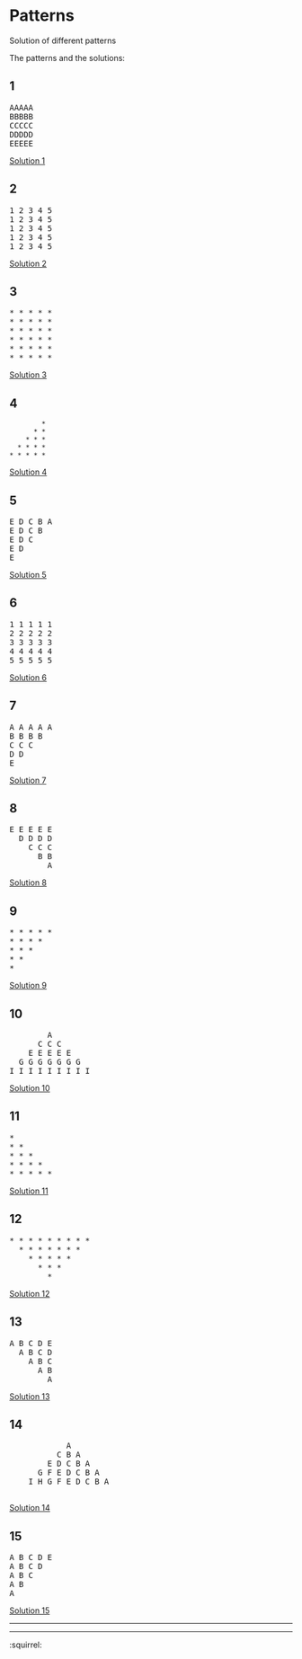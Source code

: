 # Patterns
Solution of different patterns

The patterns and the solutions:

## 1

<pre>
AAAAA 
BBBBB 
CCCCC 
DDDDD 
EEEEE 
</pre>

[Solution 1](https://github.com/ipshitag/Patterns/blob/master/alphabeticalRectangle.java)

## 2

<pre>
1 2 3 4 5 
1 2 3 4 5 
1 2 3 4 5 
1 2 3 4 5  
1 2 3 4 5 
</pre>

[Solution 2](https://github.com/ipshitag/Patterns/blob/master/ascendingNumberRectangle.java)

## 3

<pre>
* * * * *
* * * * * 
* * * * * 
* * * * * 
* * * * * 
* * * * * 
</pre>

[Solution 3](https://github.com/ipshitag/Patterns/blob/master/asteriskRectangle.java)

## 4

            * 
          * * 
        * * * 
      * * * * 
    * * * * * 
 
[Solution 4](https://github.com/ipshitag/Patterns/blob/master/asteriskReverse.java)

## 5

<pre>
E D C B A 
E D C B 
E D C 
E D  
E 
</pre>

[Solution 5](https://github.com/ipshitag/Patterns/blob/master/inverseAlphabetRectangle.java)

## 6

<pre>
1 1 1 1 1 
2 2 2 2 2 
3 3 3 3 3 
4 4 4 4 4 
5 5 5 5 5 
</pre>

[Solution 6](https://github.com/ipshitag/Patterns/blob/master/numberRectangle.java)

## 7

<pre>
A A A A A 
B B B B 
C C C 
D D 
E
</pre>

[Solution 7](https://github.com/ipshitag/Patterns/blob/master/alphabeticalRightAngleReverse.java)

## 8

<pre>
E E E E E 
  D D D D 
    C C C 
      B B 
        A 
</pre>        
        
[Solution 8](https://github.com/ipshitag/Patterns/blob/master/reverseAlphabet.java)  

## 9

<pre>
* * * * * 
* * * * 
* * * 
* * 
*  
</pre>

[Solution 9](https://github.com/ipshitag/Patterns/blob/master/asteriskRightAngleReverse.java)

## 10

<pre>
        A 
      C C C 
    E E E E E 
  G G G G G G G 
I I I I I I I I I
</pre>

[Solution 10](https://github.com/ipshitag/Patterns/blob/master/pattern10.java)

## 11

<pre>
* 
* * 
* * * 
* * * * 
* * * * * 
</pre>

[Solution 11](https://github.com/ipshitag/Patterns/blob/master/asteriskRightAngle.java)

## 12

<pre>
* * * * * * * * * 
  * * * * * * * 
    * * * * * 
      * * * 
        * 
</pre>

[Solution 12](https://github.com/ipshitag/Patterns/blob/master/asteriskHalfDiamond.java)

## 13

<pre>
A B C D E 
  A B C D 
    A B C 
      A B 
        A
</pre>

[Solution 13](https://github.com/ipshitag/Patterns/blob/master/alphabetReverse.java)

## 14

<pre>
            A 
          C B A 
        E D C B A 
      G F E D C B A 
    I H G F E D C B A 
 </pre>   
 
 [Solution 14](https://github.com/ipshitag/Patterns/blob/master/alphabeticalHalfDiamond.java)
 
## 15

<pre>
A B C D E 
A B C D 
A B C 
A B 
A  
</pre>

[Solution 15](https://github.com/ipshitag/Patterns/blob/master/alphabetical.java)

<hr>
<hr>
:squirrel:


